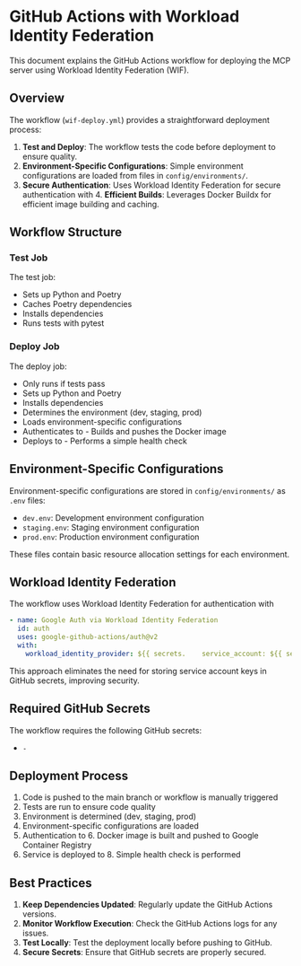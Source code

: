 # GitHub Actions with Workload Identity Federation

This document explains the GitHub Actions workflow for deploying the MCP server using Workload Identity Federation (WIF).

## Overview

The workflow (`wif-deploy.yml`) provides a straightforward deployment process:

1. **Test and Deploy**: The workflow tests the code before deployment to ensure quality.
2. **Environment-Specific Configurations**: Simple environment configurations are loaded from files in `config/environments/`.
3. **Secure Authentication**: Uses Workload Identity Federation for secure authentication with 4. **Efficient Builds**: Leverages Docker Buildx for efficient image building and caching.

## Workflow Structure

### Test Job

The test job:

- Sets up Python and Poetry
- Caches Poetry dependencies
- Installs dependencies
- Runs tests with pytest

### Deploy Job

The deploy job:

- Only runs if tests pass
- Sets up Python and Poetry
- Installs dependencies
- Determines the environment (dev, staging, prod)
- Loads environment-specific configurations
- Authenticates to - Builds and pushes the Docker image
- Deploys to - Performs a simple health check

## Environment-Specific Configurations

Environment-specific configurations are stored in `config/environments/` as `.env` files:

- `dev.env`: Development environment configuration
- `staging.env`: Staging environment configuration
- `prod.env`: Production environment configuration

These files contain basic resource allocation settings for each environment.

## Workload Identity Federation

The workflow uses Workload Identity Federation for authentication with
```yaml
- name: Google Auth via Workload Identity Federation
  id: auth
  uses: google-github-actions/auth@v2
  with:
    workload_identity_provider: ${{ secrets.    service_account: ${{ secrets.    token_format: "access_token"
```

This approach eliminates the need for storing service account keys in GitHub secrets, improving security.

## Required GitHub Secrets

The workflow requires the following GitHub secrets:

- `- `
## Deployment Process

1. Code is pushed to the main branch or workflow is manually triggered
2. Tests are run to ensure code quality
3. Environment is determined (dev, staging, prod)
4. Environment-specific configurations are loaded
5. Authentication to 6. Docker image is built and pushed to Google Container Registry
7. Service is deployed to 8. Simple health check is performed

## Best Practices

1. **Keep Dependencies Updated**: Regularly update the GitHub Actions versions.
2. **Monitor Workflow Execution**: Check the GitHub Actions logs for any issues.
3. **Test Locally**: Test the deployment locally before pushing to GitHub.
4. **Secure Secrets**: Ensure that GitHub secrets are properly secured.
